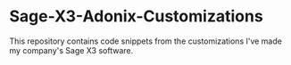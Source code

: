 # Sage-X3-Adonix-Customizations
This repository contains code snippets from the customizations I've made my company's Sage X3 software.
